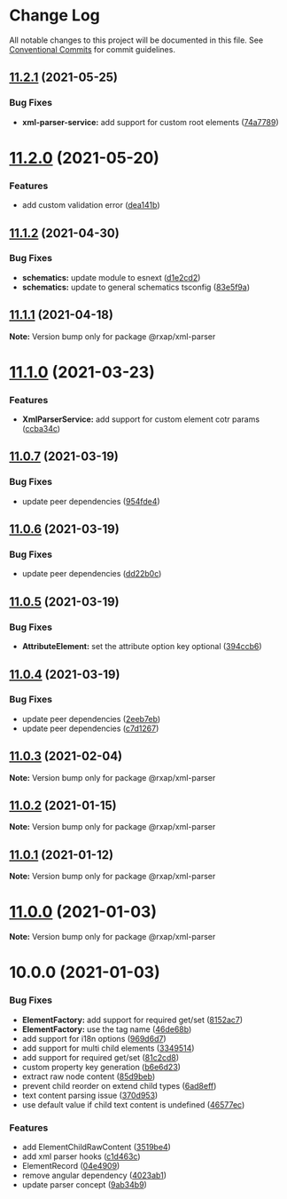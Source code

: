 # Change Log

All notable changes to this project will be documented in this file.
See [Conventional Commits](https://conventionalcommits.org) for commit guidelines.

## [11.2.1](https://gitlab.com/rxap/packages/compare/@rxap/xml-parser@11.2.0...@rxap/xml-parser@11.2.1) (2021-05-25)


### Bug Fixes

* **xml-parser-service:** add support for custom root elements ([74a7789](https://gitlab.com/rxap/packages/commit/74a7789ca42529c60b566f1ee17827c0e5c8025a))





# [11.2.0](https://gitlab.com/rxap/packages/compare/@rxap/xml-parser@11.1.2...@rxap/xml-parser@11.2.0) (2021-05-20)


### Features

* add custom validation error ([dea141b](https://gitlab.com/rxap/packages/commit/dea141b479e3f8ec0c90debec559176a22924291))





## [11.1.2](https://gitlab.com/rxap/packages/compare/@rxap/xml-parser@11.1.1...@rxap/xml-parser@11.1.2) (2021-04-30)


### Bug Fixes

* **schematics:** update module to esnext ([d1e2cd2](https://gitlab.com/rxap/packages/commit/d1e2cd252f3866471935131187b3acaefe2cca82))
* **schematics:** update to general schematics tsconfig ([83e5f9a](https://gitlab.com/rxap/packages/commit/83e5f9a0cf1810686a503425d87a5e4ae30b8c84))





## [11.1.1](https://gitlab.com/rxap/packages/compare/@rxap/xml-parser@11.1.0...@rxap/xml-parser@11.1.1) (2021-04-18)

**Note:** Version bump only for package @rxap/xml-parser





# [11.1.0](https://gitlab.com/rxap/packages/compare/@rxap/xml-parser@11.0.7...@rxap/xml-parser@11.1.0) (2021-03-23)


### Features

* **XmlParserService:** add support for custom element cotr params ([ccba34c](https://gitlab.com/rxap/packages/commit/ccba34cd39050038f0810f4b335e75591f3c1cd8))





## [11.0.7](https://gitlab.com/rxap/packages/compare/@rxap/xml-parser@11.0.6...@rxap/xml-parser@11.0.7) (2021-03-19)


### Bug Fixes

* update peer dependencies ([954fde4](https://gitlab.com/rxap/packages/commit/954fde47836ff0c1f25a77c33ff871ddc7685b6c))





## [11.0.6](https://gitlab.com/rxap/packages/compare/@rxap/xml-parser@11.0.5...@rxap/xml-parser@11.0.6) (2021-03-19)


### Bug Fixes

* update peer dependencies ([dd22b0c](https://gitlab.com/rxap/packages/commit/dd22b0ce053bc266c7aea659a2faf3be39f424e7))





## [11.0.5](https://gitlab.com/rxap/packages/compare/@rxap/xml-parser@11.0.4...@rxap/xml-parser@11.0.5) (2021-03-19)


### Bug Fixes

* **AttributeElement:** set the attribute option key optional ([394ccb6](https://gitlab.com/rxap/packages/commit/394ccb6bd9eec70a530955e3f3ef516e4d975738))





## [11.0.4](https://gitlab.com/rxap/packages/compare/@rxap/xml-parser@11.0.3...@rxap/xml-parser@11.0.4) (2021-03-19)


### Bug Fixes

* update peer dependencies ([2eeb7eb](https://gitlab.com/rxap/packages/commit/2eeb7eb85eedd6d610e855dc1724c7153cf01fd0))
* update peer dependencies ([c7d1267](https://gitlab.com/rxap/packages/commit/c7d12671f3efc198985cddee92caa2558e74b023))





## [11.0.3](https://gitlab.com/rxap/packages/compare/@rxap/xml-parser@11.0.2...@rxap/xml-parser@11.0.3) (2021-02-04)

**Note:** Version bump only for package @rxap/xml-parser





## [11.0.2](https://gitlab.com/rxap/packages/compare/@rxap/xml-parser@11.0.1...@rxap/xml-parser@11.0.2) (2021-01-15)

**Note:** Version bump only for package @rxap/xml-parser





## [11.0.1](https://gitlab.com/rxap/packages/compare/@rxap/xml-parser@11.0.0...@rxap/xml-parser@11.0.1) (2021-01-12)

**Note:** Version bump only for package @rxap/xml-parser





# [11.0.0](https://gitlab.com/rxap/packages/compare/@rxap/xml-parser@10.0.0...@rxap/xml-parser@11.0.0) (2021-01-03)

**Note:** Version bump only for package @rxap/xml-parser





# 10.0.0 (2021-01-03)


### Bug Fixes

* **ElementFactory:** add support for required get/set ([8152ac7](https://gitlab.com/rxap/packages/commit/8152ac7d9afc9fb6a62b9b8e825283f90e8557f3))
* **ElementFactory:** use the tag name ([46de68b](https://gitlab.com/rxap/packages/commit/46de68b38c99e2ba0a201eac77fc047abf8c9006))
* add support for i18n options ([969d6d7](https://gitlab.com/rxap/packages/commit/969d6d722eb81822d8a11a26566d8cfd1692628e))
* add support for multi child elements ([3349514](https://gitlab.com/rxap/packages/commit/33495143ebd6631a27a9d92e2892007f0aec1115))
* add support for required get/set ([81c2cd8](https://gitlab.com/rxap/packages/commit/81c2cd86c18711c96df309d85ad434b532e06dd5))
* custom property key generation ([b6e6d23](https://gitlab.com/rxap/packages/commit/b6e6d23215f0b35e0de2d35003b186a3d435b8e4))
* extract raw node content ([85d9beb](https://gitlab.com/rxap/packages/commit/85d9bebf8a1cca1b1b427edbfb82faeaedf9d321))
* prevent child reorder on extend child types ([6ad8eff](https://gitlab.com/rxap/packages/commit/6ad8effd8f99df3a53219a1cd70b7334485d659f))
* text content parsing issue ([370d953](https://gitlab.com/rxap/packages/commit/370d9537c2f0b37375f65022dbe9f38a1a295e99))
* use default value if child text content is undefined ([46577ec](https://gitlab.com/rxap/packages/commit/46577ecd35cfd39e5934e36b7a74198109b4ad74))


### Features

* add ElementChildRawContent ([3519be4](https://gitlab.com/rxap/packages/commit/3519be4ef1510061cfd3e3b9cf929a4317198a4d))
* add xml parser hooks ([c1d463c](https://gitlab.com/rxap/packages/commit/c1d463ce2cfc58610d0f1a6031f268be65f80ac5))
* ElementRecord ([04e4909](https://gitlab.com/rxap/packages/commit/04e4909f19e9e7f8ffa699990e5326bbcc61c5d0))
* remove angular dependency ([4023ab1](https://gitlab.com/rxap/packages/commit/4023ab1bf90edf87e8c67781564e5d701b602403))
* update parser concept ([9ab34b9](https://gitlab.com/rxap/packages/commit/9ab34b9e51a9228fda786f917a460c08141d9915))
